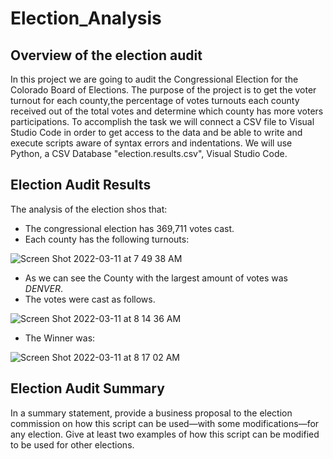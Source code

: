 # Election_Analysis

## Overview of the election audit
In this project we are going to audit the Congressional Election for the Colorado Board of Elections. The purpose of the project is to get the voter turnout for each county,the percentage of votes turnouts each county received out of the total votes and determine which county has more voters participations. To accomplish the task we will connect a CSV file to Visual Studio Code in order to get access to the data and be able to write and execute scripts aware of syntax errors and indentations. We will use Python, a CSV Database "election.results.csv", Visual Studio Code. 

## Election Audit Results
The analysis of the election shos that:
* The congressional election has 369,711 votes cast.
* Each county has the following turnouts: 

![Screen Shot 2022-03-11 at 7 49 38 AM](https://user-images.githubusercontent.com/43548929/157901110-f403d63d-36c2-4630-bde6-4c53246d1118.png)

* As we can see the County with the largest amount of votes was *DENVER*.
* The votes were cast as follows.

![Screen Shot 2022-03-11 at 8 14 36 AM](https://user-images.githubusercontent.com/43548929/157905533-e1735973-4d1a-486d-aef4-f0a38a361176.png)

* The Winner was:

![Screen Shot 2022-03-11 at 8 17 02 AM](https://user-images.githubusercontent.com/43548929/157905915-4d6798b4-aa50-470f-92ef-0c5aa4234136.png)


## Election Audit Summary

In a summary statement, provide a business proposal to the election commission on how this script can be used—with some modifications—for any election. Give at least two examples of how this script can be modified to be used for other elections.

